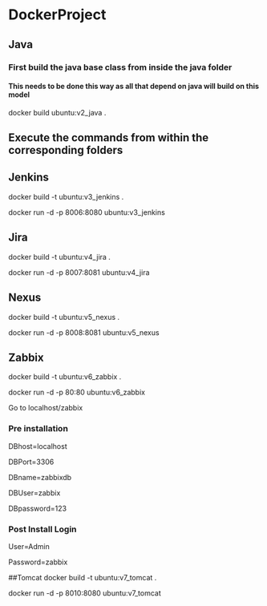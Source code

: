 # DockerProject

## Java
### First build the java base class from inside the java folder
#### This needs to be done this way as all that depend on java will build on this model
docker build ubuntu:v2_java .

## Execute the commands from within the corresponding folders

## Jenkins
docker build -t ubuntu:v3_jenkins .

docker run -d -p 8006:8080 ubuntu:v3_jenkins


## Jira
docker build -t ubuntu:v4_jira .

docker run -d -p 8007:8081 ubuntu:v4_jira

## Nexus
docker build -t ubuntu:v5_nexus .

docker run -d -p 8008:8081 ubuntu:v5_nexus

## Zabbix
docker build -t ubuntu:v6_zabbix .

docker run -d -p 80:80 ubuntu:v6_zabbix

Go to localhost/zabbix

### Pre installation

DBhost=localhost

DBPort=3306

DBname=zabbixdb

DBUser=zabbix

DBpassword=123

### Post Install Login 

User=Admin

Password=zabbix


##Tomcat
docker build -t ubuntu:v7_tomcat .

docker run -d -p 8010:8080 ubuntu:v7_tomcat
